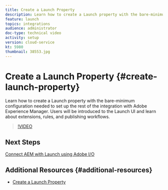 ```yaml
---
title: Create a Launch Property
description: Learn how to create a Launch property with the bare-minimum configuration needed to set up the rest of the integration. Users will get introduced to the Launch UI and learn about extensions, rules and publishing workflows.
feature: launch
topics: integrations
audience: administrator
doc-type: technical video
activity: setup
version: cloud-service
kt: 5980
thumbnail: 38553.jpg
---
```


# Create a Launch Property {#create-launch-property}

Learn how to create a Launch property with the bare-minimum configuration needed to set up the rest of the integration with Adobe Experience Manager. Users will be introduced to the Launch UI and learn about extensions, rules, and publishing workflows.

>[!VIDEO](https://video.tv.adobe.com/v/38553?quality=12&learn=on)

## Next Steps

[Connect AEM with Launch using Adobe I/O](connect-aem-launch-adobe-io.md)

## Additional Resources {#additional-resources}

* [Create a Launch Property](https://docs.adobe.com/content/help/en/core-services-learn/implementing-in-websites-with-launch/configure-launch/launch.html)
